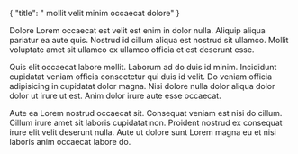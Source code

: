 {
  "title": " mollit velit minim occaecat dolore"
}

Dolore Lorem occaecat est velit est enim in dolor nulla. Aliquip aliqua pariatur ea aute quis. Nostrud id cillum aliqua est nostrud sit ullamco. Mollit voluptate amet sit ullamco ex ullamco officia et est deserunt esse.

Quis elit occaecat labore mollit. Laborum ad do duis id minim. Incididunt cupidatat veniam officia consectetur qui duis id velit. Do veniam officia adipisicing in cupidatat dolor magna. Nisi dolore nulla dolor aliqua dolor dolor ut irure ut est. Anim dolor irure aute esse occaecat.

Aute ea Lorem nostrud occaecat sit. Consequat veniam est nisi do cillum. Cillum irure amet sit laboris cupidatat non. Proident nostrud ex consequat irure elit velit deserunt nulla. Aute ut dolore sunt Lorem magna eu et nisi laboris anim occaecat labore do.